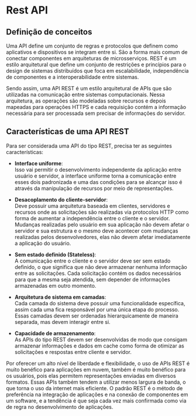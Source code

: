 # Rest API

## Definição de conceitos

Uma API define um conjunto de regras e protocolos que definem como aplicativos e dispositivos se integram entre si. São a forma mais comum de conectar componentes em arquiteturas de microsserviços. REST é um estilo arquitetural que define um conjunto de restrições e princípios para o design de sistemas distribuídos que foca em escalabilidade, independência de componentes e a interoperabilidade entre sistemas.

Sendo assim, uma API REST é um estilo arquitetural de APIs que são utilizadas na comunicação entre sistemas computacionais. Nessa arquitetura, as operações são modeladas sobre recursos e depois mapeadas para operações HTTPS e cada requisição contém a informação necessária para ser processada sem precisar de informações do servidor.

## Características de uma API REST

Para ser considerada uma API do tipo REST, precisa ter as seguintes características:

- **Interface uniforme**:<br/>Isso vai permitir o desenvolvimento independente da aplicação entre usuário e servidor, a interface uniforme torna a comunicação entre esses dois padronizada e uma das condições para se alcançar isso é através da manipulação de recursos por meio de representações.

- **Desacoplamento do cliente-servidor**:<br/>Deve possuir uma arquitetura baseada em clientes, servidores e recursos onde as solicitações são realizadas via protocolos HTTP como forma de aumentar a independência entre o cliente e o servidor. Mudanças realizadas pelo usuário em sua aplicação não devem afetar o servidor e sua estrutura e o mesmo deve acontecer com mudanças realizadas pelos desenvolvedores, elas não devem afetar imediatamente a aplicação do usuário.

- **Sem estado definido (Stateless)**:<br/>A comunicação entre o cliente e o servidor deve ser sem estado definido, o que significa que não deve armazenar nenhuma informação entre as solicitações. Cada solicitação contém os dados necessários para que a mesma seja atendida, sem depender de informações armazenadas em outro momento.

- **Arquitetura de sistema em camadas**:<br/>Cada camada do sistema deve possuir uma funcionalidade específica, assim cada uma fica responsável por uma única etapa do processo. Essas camadas devem ser ordenadas hierarquicamente de maneira separada, mas devem interagir entre si.

- **Capacidade de armazenamento**:<br/>As APIs do tipo REST devem ser desenvolvidas de modo que consigam armazenar informações e dados em cache como forma de otimizar as solicitações e respostas entre cliente e servidor.

Por oferecer um alto nível de liberdade e flexibilidade, o uso de APIs REST é muito benéfico para aplicações em nuvem, também é muito benéfico para os usuários, pois elas permitem representações enviadas em diversos formatos. Essas APIs também tendem a utilizar menos largura de banda, o que torna o uso da internet mais eficiente. O padrão REST é o método de preferência na integração de aplicações e na conexão de componentes em um software, e a tendência é que seja cada vez mais confirmada como via de regra no desenvolvimento de aplicações.
